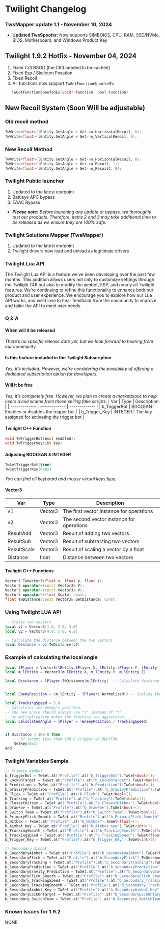 # Twilight Changelog
### TwsMapper update 1.1 - November 10, 2024
- **Updated TwsSpoofer:**
Now supports SIMBOIOS, CPU, RAM, SSD/NVMe, BIOS, Motherboard, and Windows Product Key
## Twilight 1.9.2 Hotfix - November 04, 2024
1. Fixed Cr3 BSOD (the CR3 needed to be cached)
2. Fixed Esp / Skeleton Posation
3. Fixed Recoil
4. All functions now support `TwGetFunctionSpoofedEx`
```cpp
   TwGetFunctionSpoofedEx(void* Function, bool Function)
```

## New Recoil System (Soon Will be adjustable)

### Old recoil method
```cpp
TwWrite<float>(lEntity.GetAngle + Get->o_HorizontalRecoil, 0);
TwWrite<float>(lEntity.GetAngle + Get->o_VerticalRecoil, 0);
```

### New Recoil Method
```cpp
TwWrite<float>(lEntity.GetAngle + Get->o_HorizontalRecoil, 0);
TwWrite<float>(lEntity.GetAngle + Get->o_Recoil, 1);
TwWrite<float>(lEntity.GetAngle + Get->o_RecoilC, 0);
```
### Twilight Public launcher
1. Updated to the latest endpoint
2. Battleye APC bypass
3. EAAC Bypass

- _**Please note:** Before launching any update or bypass, we thoroughly test our products. Therefore, items 2 and 3 may take additional time to be released as we ensure they are 100% safe._

### Twilight Solutions Mapper (TwsMapper)
1. Updated to the latest endpoint 
2. Twilight drivers now load and unload as legitimate drivers
### Twilight Lua API
The Twilight Lua API is a feature we’ve been developing over the past few months. This addition allows users not only to customize settings through the Twilight GUI but also to modify the aimbot, ESP, and nearly all Twilight features. We’re continuing to refine this functionality to enhance both our product and user experience. We encourage you to explore how our Lua API works, and we’d love to hear feedback from the community to improve and tailor the API to meet user needs.

### Q & A 
#### When will it be released 
_There’s no specific release date yet, but we look forward to hearing from our community._

#### Is this feature included in the Twilight Subscription
_Yes, it’s included. However, we’re considering the possibility of offering a dedicated subscription option for developers._

#### Will it be free
_Yes, it’s completely free. However, we plan to create a marketplace to help users avoid scams from those selling fake scripts._
| Var | Type | Description |
| ------------- | ------------- | ------------- |
| b_TriggerBot   | BOOLEAN  | Enables or disables the trigger bot  |
| b_Trigger_Key   | INTEGER  | The key assigned for activating the trigger bot  |

#### Twilight C++ Function 
```cpp
void TwTriggerBot(bool enabled);
void TwTriggerKey(int key)
```
#### Adjusting BOOLEAN & INTEGER 
```lua
TwSetTriggerBot(true)
TwSetTriggerKey(0x02)
```
_You can find all keyboard and mouse virtual keys [here](https://learn.microsoft.com/en-us/windows/win32/inputdev/virtual-key-codes)._

#### Vector3 
| Var  | Type | Description |
| ------------- | ------------- | ------------- |
| v1  | Vector3  | The first vector instance for operations  |
| v2  | Vector3  | The second vector instance for operations  |
| ResultAdd  | Vector3  | Result of adding two vectors  |
| ResultSub  | Vector3  | Result of subtracting two vectors  |
| ResultScale  | Vector3  | Result of scaling a vector by a float  |
| Distance  | float  | Distance between two vectors  |

#### Twilight C++ Functions 
```cpp
Vector3 TwVector3(float x, float y, float z);
Vector3 operator+(const Vector3& V);
Vector3 operator-(const Vector3& V);
Vector3 operator*(float Scale) const;
float TwDistance(const Vector3& GetDistance) const; 
```
### Using Twilight LUA API
```lua
-- Create two vectors
local v1 = Vector3(1.0, 2.0, 3.0)
local v2 = Vector3(4.0, 5.0, 6.0)

-- Calculate the distance between the two vectors
local Distance = v1:TwDistance(v2)
```

### Example of calculating the local angle 
```lua
local lPlayer = Vector3(lEntity.lPlayer.X, lEntity.lPlayer.Y, lEntity.lPlayer.Z)  -- Local player position
local m_lEntity = Vector3(m_lEntity.X, m_lEntity.Y, m_lEntity.Z)                  -- Target enemy position

local Disctance = lPlayer:TwDistance(m_lEntity)  -- Calculate distance to the enemy


local EnemyPosition = (m_lEntity - lPlayer):Normalized() -- Scaling the direction of the vector

local TrackingSpeed = 5.0
-- Calculates the enemy's position.
-- The new angle should always use "/" instead of "*"
-- as multiplication makes the tracking too aggressive.
local CalculatedAngle = lPlayer + (EnemyPosition / TrackingSpeed)  


if Disctance < 100.0 then
    -- If target less than 100.0 trigger VK_RBUTTON
    SetKey(0x2) 
end
```
### Twilight Variables Sample
```cpp
// Primary Aimbot 
b_TriggerBot = TwSet.at("Profile").at("b_TriggerBot").TwGet<bool>(); 
b_LockOnTarget = TwSet.at("Profile").at("b_LockOnTarget").TwGet<bool>(); 
b_Prediction = TwSet.at("Profile").at("b_Prediction").TwGet<bool>(); 
b_GraviryPrediction = TwSet.at("Profile").at("b_GraviryPrediction").TwGet<bool>(); 
b_Flick = TwSet.at("Profile").at("b_Flick").TwGet<bool>(); 
b_Tracking = TwSet.at("Profile").at("b_Tracking").TwGet<bool>(); 
b_ClosestHitbox = TwSet.at("Profile").at("b_ClosestHitbox").TwGet<bool>(); 
b_DrawFov = TwSet.at("Profile").at("b_DrawFov").TwGet<bool>(); 
b_Switch_Team = TwSet.at("Profile").at("b_Switch_Team").TwGet<bool>(); 
b_PrimaryFlick_Smooth = TwSet.at("Profile").at("b_PrimaryFlick_Smooth").TwGet<float>(); 
b_Hitbox = TwSet.at("Profile").at("b_Hitbox").TwGet<float>();  
b_Aimbot_Key = TwSet.at("Profile").at("b_Aimbot_Key").TwGet<int>(); 
b_TrackingSmooth = TwSet.at("Profile").at("b_TrackingSmooth").TwGet<float>(); 
b_TrackingSpeed = TwSet.at("Profile").at("b_TrackingSpeed").TwGet<float>(); 
b_Trigger_Key = TwSet.at("Profile").at("b_Trigger_Key").TwGet<int>(); 

// Secondary Aimbot 
b_SecondaryAimbot = TwSet.at("Profile").at("b_SecondaryAimbot").TwGet<bool>(); 
b_SecondaryFlick = TwSet.at("Profile").at("b_SecondaryFlick").TwGet<bool>(); 
b_SecondaryTracking = TwSet.at("Profile").at("b_SecondaryTracking").TwGet<bool>(); 
b_SecondaryPrediction = TwSet.at("Profile").at("b_SecondaryPrediction").TwGet<bool>(); 
b_SecondaryGravity_Prediction = TwSet.at("Profile").at("b_SecondaryGravity_Prediction").TwGet<bool>(); 
b_SecondaryFlick_Smooth = TwSet.at("Profile").at("b_SecondaryFlick_Smooth").TwGet<float>(); 
b_Secondary_TrackingSpeed = TwSet.at("Profile").at("b_Secondary_TrackingSpeed").TwGet<float>(); 
b_Secondary_TrackingSmooth = TwSet.at("Profile").at("b_Secondary_TrackingSmooth").TwGet<float>(); 
b_SecondaryAimbot_Key = TwSet.at("Profile").at("b_SecondaryAimbot_Key").TwGet<int>(); 
b_SecondaryLockOnTarget = TwSet.at("Profile").at("b_SecondaryLockOnTarget").TwGet<bool>(); 
b_Secondary_SwitchTeam = TwSet.at("Profile").at("b_Secondary_SwitchTeam").TwGet<bool>(); 

```
### Known Issues for 1.9.2
NONE


